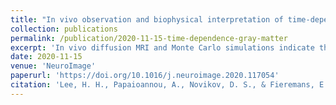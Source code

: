 ```yaml
---
title: "In vivo observation and biophysical interpretation of time-dependent diffusion in human cortical gray matter"
collection: publications
permalink: /publication/2020-11-15-time-dependence-gray-matter
excerpt: 'In vivo diffusion MRI and Monte Carlo simulations indicate that the restriction along neurites is short-range disorder, and the diffusivity and kurtosis time-dependence scales as 1/√t.'
date: 2020-11-15
venue: 'NeuroImage'
paperurl: 'https://doi.org/10.1016/j.neuroimage.2020.117054'
citation: 'Lee, H. H., Papaioannou, A., Novikov, D. S., & Fieremans, E. (2020). &quot;In vivo observation and biophysical interpretation of time-dependent diffusion in human cortical gray matter.&quot; <i>NeuroImage</i>, 222, 117054.'
---
```

